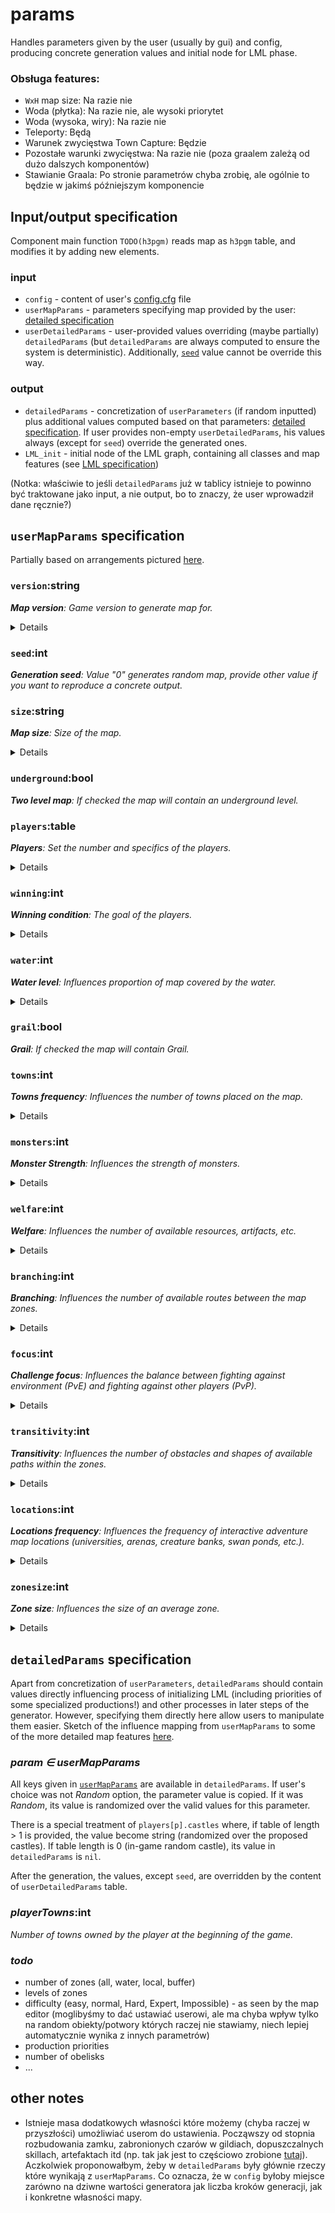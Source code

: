 # params

Handles parameters given by the user (usually by gui) and config, producing concrete generation values and initial node for LML phase.

### Obsługa features:

- `WxH` map size: Na razie nie
- Woda (płytka): Na razie nie, ale wysoki priorytet
- Woda (wysoka, wiry): Na razie nie
- Teleporty: Będą
- Warunek zwycięstwa Town Capture: Będzie
- Pozostałe warunki zwycięstwa: Na razie nie (poza graalem zależą od dużo dalszych komponentów)
- Stawianie Graala: Po stronie parametrów chyba zrobię, ale ogólnie to będzie w jakimś późniejszym komponencie



## Input/output specification

Component main function `TODO(h3pgm)` reads map as `h3pgm` table, and modifies it by adding new elements. 


### input 

- `config` - content of user's [config.cfg](../../config.cfg) file
- `userMapParams` - parameters specifying map provided by the user: [detailed specification](#userMapParams-specification)
- `userDetailedParams` - user-provided values overriding (maybe partially) `detailedParams` (but `detailedParams` are always computed to ensure the system is deterministic). Additionally, [`seed`](#seedint) value cannot be override this way.

### output

- `detailedParams` - concretization of `userParameters` (if random inputted) plus additional values computed based on that parameters: [detailed specification](#detailedparams-specification). If user provides non-empty `userDetailedParams`, his values always (except for `seed`) override the generated ones.
- `LML_init` - initial node of the LML graph, containing all classes and map features (see [LML specification](../mlml/README.md))

(Notka: właściwie to jeśli `detailedParams` już w tablicy istnieje to powinno być traktowane jako input, a nie output, bo to znaczy, że user wprowadził dane ręcznie?)

## `userMapParams` specification

Partially based on arrangements pictured [here](../../docs/17.02.01-MapParams-1.jpg).

### `version`:string
_**Map version**: Game version to generate map for._
<details>
  
- `"RoE"` - _Restoration of Erathia_
- `"SoD"` - _Shadow of Death_
</details>

### `seed`:int
_**Generation seed**: Value "0" generates random map, provide other value if you want to reproduce a concrete output._

### `size`:string
_**Map size**: Size of the map._
<details>
  
- `"S"` - _Small (36x36)_
- `"M"` - _Medium (72x72)_
- `"L"` - _Large (108x108)_
- `"XL"` - _Extra Large (144x144)_

(future feature: in theory we can allow any rectangular map size `WxH` smaller then 144x144)
</details>

### `underground`:bool
_**Two level map**: If checked the map will contain an underground level._

### `players`:table
_**Players**: Set the number and specifics of the players._
<details>
  
- _**Castle**: Choose castles available (randomized) for this player, check "random" to set town choosable at the beginning of a game_
- _**Team**: Choose a team number for the player_
- _**Computer only**: Set if the player should be AI only_

`Player = {id:int=1..8, team:int=1..8, computerOnly:bool, castle:table={"Castle", "Tower",...}/{} if in-game random}`
</details>
  
### `winning`:int
_**Winning condition**: The goal of the players._
<details>
  
- `0` - _Random_
- `1` - _Defeat all your enemies_
- `2` - _Capture Town_
- `3` - _Defeat Monster_
- `4` - _Acquire Artifact or Defeat All Enemies_
- `5` - _Build a Grail Structure or Defeat All Enemies_

(możemy się ograniczyć tylko do `1`, ale kurde, dotychczas żaden generator nie pozwalał na pozostałe, a chyba jesteśmy w stanie to zrobić) 
(z kolei z warunkami przegranej proponowałbym nie kombinować)
</details>
  
### `water`:int
_**Water level**: Influences proportion of map covered by the water._
<details>
  
- `0` - _Random_
- `1` - _None_
- `2` - _Low (lakes, seas)_
- `3` - _Standard (continents)_
- `4` - _High (islands)_
</details>
  
### `grail`:bool
_**Grail**: If checked the map will contain Grail._

### `towns`:int
_**Towns frequency**: Influences the number of towns placed on the map._
<details>
  
- `0` - _Random_
- `1` - _Very rare_
- `2` - _Rare_
- `3` - _Standard_
- `4` - _Common_
- `5` - _Very common_
</details>

### `monsters`:int
_**Monster Strength**: Influences the strength of monsters._
<details>
  
- `0` - _Random_
- `1` - _Very weak_
- `2` - _Weak_
- `3` - _Medium_
- `4` - _Strong_
- `5` - _Very strong_
</details>

### `welfare`:int
_**Welfare**: Influences the number of available resources, artifacts, etc._
<details>
  
- `0` - _Random_
- `1` - _Very poor_
- `2` - _Poor_
- `3` - _Medium_
- `4` - _Rich_
- `5` - _Very rich_
</details>

### `branching`:int
_**Branching**: Influences the number of available routes between the map zones._
<details>

- `0` - _Random_
- `1` - _All zones contain as small number of entrances as possible_
- `2` - _Most zones contain only minimal number of entrances _
- `3` - _Some zones contain multiple entrances, some not_
- `4` - _Most zones contain multiple entrances _
- `5` - _All zones contain multiple entrances _
</details>
  
### `focus`:int
_**Challenge focus**: Influences the balance between fighting against environment (PvE) and fighting against other players (PvP)._
<details>
  
- `0` - _Random_
- `1` - _Strong PvP_
- `2` - _More PvP_
- `3` - _Balanced_
- `4` - _More PvE_
- `5` - _Strong PvE_
</details>
  
### `transitivity`:int
_**Transitivity**: Influences the number of obstacles and shapes of available paths within the zones._
<details>
  
- `0` - _Random_
- `1` - _Strongly mazelike zones_
- `2` - _More zones containing mazelike style_
- `3` - _Zones containing various styles_
- `4` - _More zones containing open terrain_
- `5` - _Strongly open terrain zones_
</details>
  
### `locations`:int
_**Locations frequency**: Influences the frequency of interactive adventure map locations (universities, arenas, creature banks, swan ponds, etc.)._
<details>
  
- `0` - _Random_
- `1` - _Very rare_
- `2` - _Rare_
- `3` - _Standard_
- `4` - _Common_
- `5` - _Very common_
</details>

### `zonesize`:int
_**Zone size**: Influences the size of an average zone._
<details>
  
- `0` - _Random_
- `1` - _Strongly decreased_
- `2` - _Decreased_
- `3` - _Standard_
- `4` - _Increased_
- `5` - _Strongly increased_

(Jakbyśmy jakoś mocno chcieli to ten parametr można by usunąć)
</details>
  
## `detailedParams` specification

Apart from concretization of `userParameters`, `detailedParams` should contain values directly influencing process of initializing LML (including priorities of some specialized productions!) and other processes in later steps of the generator. However, specifying them directly here allow users to manipulate them easier. Sketch of the influence mapping from `userMapParams` to some of the more detailed map features [here](../../docs/17.02.01-MapParams-2.jpg).

### _param ∈ userMapParams_

All keys given in [`userMapParams`](#usermapparams-specification) are available in `detailedParams`. If user's choice was not _Random_ option, the parameter value is copied. If it was _Random_, its value is randomized over the valid values for this parameter.

There is a special treatment of `players[p].castles` where, if table of length > 1 is provided, the value become string (randomized over the proposed castles). If table length is 0 (in-game random castle), its value in `detailedParams` is `nil`.

After the generation, the values, except `seed`, are overridden by the content of `userDetailedParams` table.

### _playerTowns_:int
_Number of towns owned by the player at the beginning of the game._


### _todo_

- number of zones (all, water, local, buffer)
- levels of zones 
- difficulty (easy, normal, Hard, Expert, Impossible) - as seen by the map editor  (moglibyśmy to dać ustawiać userowi, ale ma chyba wpływ tylko na random obiekty/potwory których raczej nie stawiamy, niech lepiej automatycznie wynika z innych parametrów)
- production priorities
- number of obelisks
- ...


## other notes

- Istnieje masa dodatkowych własności które możemy (chyba raczej w przyszłości) umożliwiać userom do ustawienia. Począwszy od stopnia rozbudowania zamku, zabronionych czarów w gildiach, dopuszczalnych skillach, artefaktach itd (np. tak jak jest to częściowo zrobione [tutaj](http://www.frozenspire.com/MapGenerator/Index.html)). Aczkolwiek proponowałbym, żeby w `detailedParams` były głównie rzeczy które wynikają z `userMapParams`. Co oznacza, że w `config` byłoby miejsce zarówno na dziwne wartości generatora jak liczba kroków generacji, jak i konkretne własności mapy.



